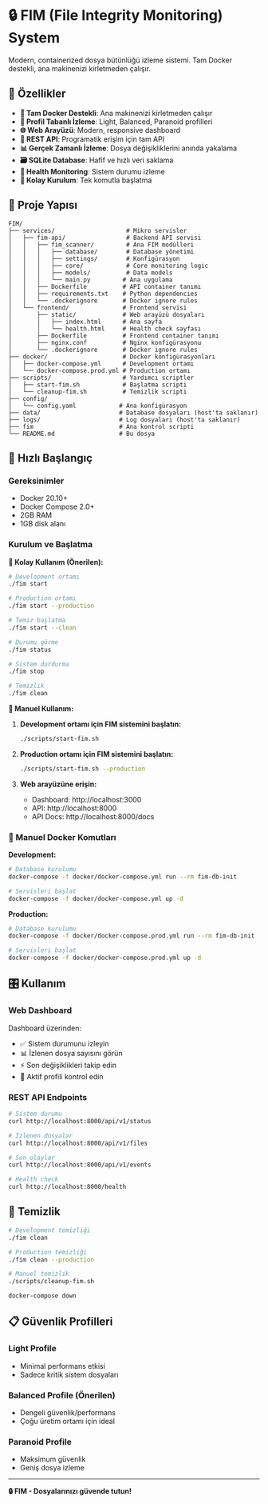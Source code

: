 # 🔒 FIM (File Integrity Monitoring) System

Modern, containerized dosya bütünlüğü izleme sistemi. Tam Docker destekli, ana makinenizi kirletmeden çalışır.

## 🌟 Özellikler

- **🐳 Tam Docker Destekli**: Ana makinenizi kirletmeden çalışır
- **🎯 Profil Tabanlı İzleme**: Light, Balanced, Paranoid profilleri
- **🌐 Web Arayüzü**: Modern, responsive dashboard
- **🔄 REST API**: Programatik erişim için tam API
- **📊 Gerçek Zamanlı İzleme**: Dosya değişikliklerini anında yakalama
- **🗃️ SQLite Database**: Hafif ve hızlı veri saklama
- **📱 Health Monitoring**: Sistem durumu izleme
- **🔧 Kolay Kurulum**: Tek komutla başlatma

## 📁 Proje Yapısı

```
FIM/
├── services/                    # Mikro servisler
│   ├── fim-api/                 # Backend API servisi
│   │   ├── fim_scanner/         # Ana FIM modülleri
│   │   │   ├── database/        # Database yönetimi
│   │   │   ├── settings/        # Konfigürasyon
│   │   │   ├── core/            # Core monitoring logic
│   │   │   ├── models/          # Data models
│   │   │   └── main.py         # Ana uygulama
│   │   ├── Dockerfile          # API container tanımı
│   │   ├── requirements.txt    # Python dependencies
│   │   └── .dockerignore       # Docker ignore rules
│   └── frontend/               # Frontend servisi
│       ├── static/             # Web arayüzü dosyaları
│       │   ├── index.html      # Ana sayfa
│       │   └── health.html     # Health check sayfası
│       ├── Dockerfile          # Frontend container tanımı
│       ├── nginx.conf          # Nginx konfigürasyonu
│       └── .dockerignore       # Docker ignore rules
├── docker/                     # Docker konfigürasyonları
│   ├── docker-compose.yml      # Development ortamı
│   └── docker-compose.prod.yml # Production ortamı
├── scripts/                    # Yardımcı scriptler
│   ├── start-fim.sh            # Başlatma scripti
│   └── cleanup-fim.sh          # Temizlik scripti
├── config/
│   └── config.yaml            # Ana konfigürasyon
├── data/                      # Database dosyaları (host'ta saklanır)
├── logs/                      # Log dosyaları (host'ta saklanır)
├── fim                        # Ana kontrol scripti
└── README.md                  # Bu dosya
```

## 🚀 Hızlı Başlangıç

### Gereksinimler

- Docker 20.10+
- Docker Compose 2.0+
- 2GB RAM
- 1GB disk alanı

### Kurulum ve Başlatma

**🎯 Kolay Kullanım (Önerilen):**
```bash
# Development ortamı
./fim start

# Production ortamı  
./fim start --production

# Temiz başlatma
./fim start --clean

# Durumu görme
./fim status

# Sistem durdurma
./fim stop

# Temizlik
./fim clean
```

**🔧 Manuel Kullanım:**
1. **Development ortamı için FIM sistemini başlatın:**
   ```bash
   ./scripts/start-fim.sh
   ```

2. **Production ortamı için FIM sistemini başlatın:**
   ```bash
   ./scripts/start-fim.sh --production
   ```

3. **Web arayüzüne erişin:**
   - Dashboard: http://localhost:3000
   - API: http://localhost:8000
   - API Docs: http://localhost:8000/docs

### 🔧 Manuel Docker Komutları

**Development:**
```bash
# Database kurulumu
docker-compose -f docker/docker-compose.yml run --rm fim-db-init

# Servisleri başlat
docker-compose -f docker/docker-compose.yml up -d
```

**Production:**
```bash
# Database kurulumu
docker-compose -f docker/docker-compose.prod.yml run --rm fim-db-init

# Servisleri başlat
docker-compose -f docker/docker-compose.prod.yml up -d
```

## 🎛️ Kullanım

### Web Dashboard

Dashboard üzerinden:
- ✅ Sistem durumunu izleyin
- 📊 İzlenen dosya sayısını görün
- ⚡ Son değişiklikleri takip edin
- 🎯 Aktif profili kontrol edin

### REST API Endpoints

```bash
# Sistem durumu
curl http://localhost:8000/api/v1/status

# İzlenen dosyalar
curl http://localhost:8000/api/v1/files

# Son olaylar
curl http://localhost:8000/api/v1/events

# Health check
curl http://localhost:8000/health
```

## 🧹 Temizlik

```bash
# Development temizliği
./fim clean

# Production temizliği
./fim clean --production

# Manuel temizlik
./scripts/cleanup-fim.sh
```

```bash
docker-compose down
```

## 📋 Güvenlik Profilleri

### Light Profile
- Minimal performans etkisi
- Sadece kritik sistem dosyaları

### Balanced Profile (Önerilen)
- Dengeli güvenlik/performans
- Çoğu üretim ortamı için ideal

### Paranoid Profile
- Maksimum güvenlik
- Geniş dosya izleme

---

**🔒 FIM - Dosyalarınızı güvende tutun!**